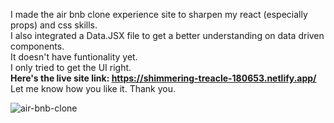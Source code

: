 I made the air bnb clone experience site to sharpen my react (especially props) and css skills. <br>
I also integrated a Data.JSX file to get a better understanding on data driven components. <br>
It doesn't have funtionality yet. <br>
I only tried to get the UI right. <br>
<b>Here's the live site link: https://shimmering-treacle-180653.netlify.app/ </b><br>
Let me know how you like it. Thank you. <br>

![air-bnb-clone](https://user-images.githubusercontent.com/88939208/218292606-5d2ac8ba-262d-43ed-974a-e92fdce6fdd0.png)
